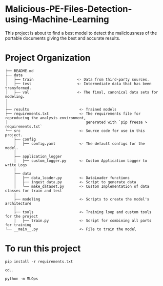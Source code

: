 # Malicious-PE-Files-Detection-using-Machine-Learning

This project is about to find a best model to detect the maliciousness of the portable documents giving the best and accurate results.

# Project Organization

```
├── README.md
├── data
│   ├── train                    <- Data from third-party sources.
│   ├── test                     <- Intermediate data that has been transformed.
│   ├── val                      <- The final, canonical data sets for modeling.
│
│
├── results                       <- Trained models
├── requirements.txt              <- The requirements file for reproducing the analysis environment,
│                                    generated with `pip freeze > requirements.txt`
└── src                           <- Source code for use in this project.
    ├── config
    │   ├── config.yaml           <- The default configs for the model.
    │
    ├── application_logger
    |   ├── custom_logger.py      <- Custom Application Logger to write Logs
    |
    ├── data
    │   ├── data_loader.py        <- DataLoader functions
    │   ├── ingest_data.py        <- Script to generate data
    │   └── make_dataset.py       <- Custom Implementation of data classes for train and test
    │
    ├── modeling                  <- Scripts to create the model's architecture
    │
    ├── tools                     <- Training loop and custom tools for the project
    │   ├── train.py              <- Script for combining all parts for training
└── __main__.py                   <- File to train the model
```

# To run this project

```
pip install -r requirements.txt
```

```
cd..
```

```
python -m MLOps
```
